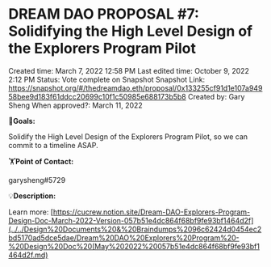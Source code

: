 # DREAM DAO PROPOSAL #7: Solidifying the High Level Design of the Explorers Program Pilot

Created time: March 7, 2022 12:58 PM
Last edited time: October 9, 2022 2:12 PM
Status: Vote complete on Snapshot
Snapshot Link: https://snapshot.org/#/thedreamdao.eth/proposal/0x133255cf91d1e107a94958bee9d183f61ddcc20699c10f1c50985e688173b5b8
Created by: Gary Sheng
When approved?: March 11, 2022

🎯**Goals:**

Solidify the High Level Design of the Explorers Program Pilot, so we can commit to a timeline ASAP.

🏋️**Point of Contact:**

garysheng#5729

💡**Description:**

Learn more: [https://cucrew.notion.site/Dream-DAO-Explorers-Program-Design-Doc-March-2022-Version-057b51e4dc864f68bf9fe93bf1464d2f](../../Design%20Documents%20&%20Braindumps%2096c62424d0454ec2bd5170ad5dce5dae/Dream%20DAO%20Explorers%20Program%20-%20Design%20Doc%20(May%202022%20057b51e4dc864f68bf9fe93bf1464d2f.md)